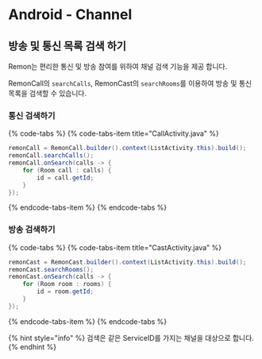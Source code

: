 # Android - Channel

## 방송 및 통신 목록 검색 하기

Remon는 편리한 통신 및 방송 참여를 위하여 채널 검색 기능을 제공 합니다. 

RemonCall의 `searchCalls`, RemonCast의 `searchRooms`를 이용하여 방송 및 통신 목록을 검색할 수 있습니다.

### 통신 검색하기

{% code-tabs %}
{% code-tabs-item title="CallActivity.java" %}
```java
remonCall = RemonCall.builder().context(ListActivity.this).build();
remonCall.searchCalls();
remonCall.onSearch(calls -> {
    for (Room call : calls) {
        id = call.getId;
    }
});
```
{% endcode-tabs-item %}
{% endcode-tabs %}

### 방송 검색하기

{% code-tabs %}
{% code-tabs-item title="CastActivity.java" %}
```java
remonCast = RemonCast.builder().context(ListActivity.this).build();
remonCast.searchRooms();
remonCast.onSearch(calls -> {
    for (Room room : rooms) {
        id = room.getId;
    }
});
```
{% endcode-tabs-item %}
{% endcode-tabs %}

{% hint style="info" %}
검색은 같은 ServiceID를 가지는 채널을 대상으로 합니다.
{% endhint %}



